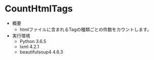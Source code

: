 # CountHtmlTags
* 概要
  * htmlファイルに含まれるTagの種類ごとの件数をカウントします。
* 実行環境
  * Python 3.6.5
  * lxml 4.2.1
  * beautifulsoup4 4.6.3
